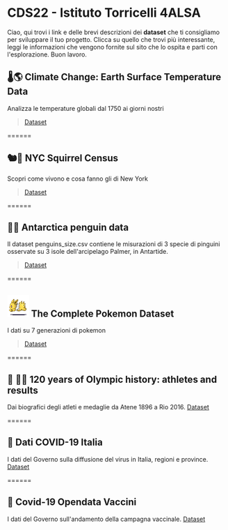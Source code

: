 # CDS22 - Istituto Torricelli 4ALSA

Ciao, qui trovi i link e delle brevi descrizioni dei **dataset** che ti consigliamo per sviluppare il tuo progetto. Clicca su quello che trovi più interessante, leggi le informazioni che vengono fornite sul sito che lo ospita e parti con l'esplorazione. Buon lavoro.

## 🌡️🌎 Climate Change: Earth Surface Temperature Data

Analizza le temperature globali dal 1750 ai giorni nostri
> [Dataset](https://www.kaggle.com/berkeleyearth/climate-change-earth-surface-temperature-data?select=GlobalTemperatures.csv)

======

## 🐿️🗽 NYC Squirrel Census

Scopri come vivono e cosa fanno gli di New York
> [Dataset](https://github.com/rfordatascience/tidytuesday/tree/master/data/2019/2019-10-29)

======

## 🐧🧊 Antarctica penguin data

Il dataset penguins_size.csv contiene le misurazioni di 3 specie di pinguini osservate su 3 isole dell'arcipelago Palmer, in Antartide.
> [Dataset](https://www.kaggle.com/parulpandey/palmer-archipelago-antarctica-penguin-data?select=penguins_size.csv)

======

## ![Pokemon](/assets/images/jolteon.gif) The Complete Pokemon Dataset

I dati su 7 generazioni di pokemon
> [Dataset](https://www.kaggle.com/rounakbanik/pokemon?select=pokemon.csv)

======

## 🤺 🏊‍♀️ 120 years of Olympic history: athletes and results

Dai biografici degli atleti e medaglie da Atene 1896 a Rio 2016.
[Dataset](https://www.kaggle.com/heesoo37/120-years-of-olympic-history-athletes-and-results)

======

## 🦠 Dati COVID-19 Italia

I dati del Governo sulla diffusione del virus in Italia, regioni e province.
[Dataset](https://github.com/pcm-dpc/COVID-19)

======

## 💉 Covid-19 Opendata Vaccini

I dati del Governo sull'andamento della campagna vaccinale.
[Dataset](https://github.com/italia/covid19-opendata-vaccini)




